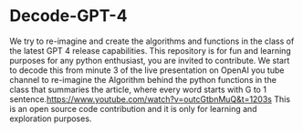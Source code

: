 # Decode-GPT-4
We try to re-imagine and create the algorithms and functions in the class of the latest GPT 4 release capabilities. This repository is for fun and learning purposes for any python enthusiast, you are invited to contribute.
We start to decode this from minute 3 of the live presentation on OpenAI you tube channel to re-imagine the Algorithm behind the python functions in the class that summaries the article, where every word starts with G to 1 sentence.https://www.youtube.com/watch?v=outcGtbnMuQ&t=1203s 
This is an open source code contribution and it is only for learning and exploration purposes.
